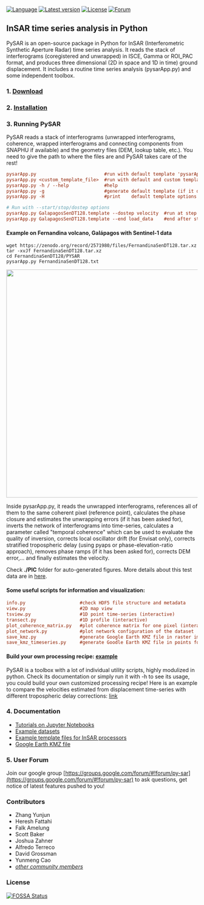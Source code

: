 [![Language](https://img.shields.io/badge/python-3.5%2B-blue.svg)](https://www.python.org/)
[![Latest version](https://img.shields.io/badge/latest%20version-v1.0.0--dev-green.svg)](https://github.com/yunjunz/PySAR/blob/master/docs/download.md)
[![License](https://img.shields.io/badge/license-GPL-yellow.svg)](https://github.com/yunjunz/PySAR/blob/master/LICENSE)
[![Forum](https://img.shields.io/badge/forum-Google%20Group-orange.svg)](https://groups.google.com/forum/#!forum/py-sar)
       
## InSAR time series analysis in Python
   
PySAR is an open-source package in Python for InSAR (Interferometric Synthetic Aperture Radar) time series analysis. It reads the stack of interferograms (coregistered and unwrapped) in ISCE, Gamma or ROI_PAC format, and produces three dimensional (2D in space and 1D in time) ground displacement. It includes a routine time series analysis (pysarApp.py) and some independent toolbox.      
   

### 1. [Download](https://github.com/yunjunz/PySAR/blob/master/docs/download.md)    


### 2. [Installation](https://github.com/yunjunz/PySAR/blob/master/docs/installation.md)   
    
   
### 3. Running PySAR

PySAR reads a stack of interferograms (unwrapped interferograms, coherence, wrapped interferograms and connecting components from SNAPHU if available) and the geometry files (DEM, lookup table, etc.). You need to give the path to where the files are and PySAR takes care of the rest!   
   
```cfg
pysarApp.py                         #run with default template 'pysarApp_template.txt'
pysarApp.py <custom_template_file>  #run with default and custom templates
pysarApp.py -h / --help             #help
pysarApp.py -g                      #generate default template (if it does not exist)
pysarApp.py -H                      #print    default template options

# Run with --start/stop/dostep options
pysarApp.py GalapagosSenDT128.template --dostep velocity  #run at step 'velocity' only
pysarApp.py GalapagosSenDT128.template --end load_data    #end after step 'load_data'
```

#### Example on Fernandina volcano, Galápagos with Sentinel-1 data    

```
wget https://zenodo.org/record/2571980/files/FernandinaSenDT128.tar.xz
tar -xvJf FernandinaSenDT128.tar.xz
cd FernandinaSenDT128/PYSAR
pysarApp.py FernandinaSenDT128.txt   
```

<p align="left">
  <img width="600" src="https://github.com/yunjunz/PySAR/blob/master/docs/resources/images/FernandinaSenDT128_POI.jpg">
</p>    

Inside pysarApp.py, it reads the unwrapped interferograms, references all of them to the same coherent pixel (reference point), calculates the phase closure and estimates the unwrapping errors (if it has been asked for), inverts the network of interferograms into time-series, calculates a parameter called "temporal coherence" which can be used to evaluate the quality of inversion, corrects local oscillator drift (for Envisat only), corrects stratified tropospheric delay (using pyaps or phase-elevation-ratio approach), removes phase ramps (if it has been asked for), corrects DEM error,... and finally estimates the velocity.   

Check **./PIC** folder for auto-generated figures. More details about this test data are in [here](https://github.com/yunjunz/PySAR/wiki/Example).     

#### Some useful scripts for information and visualization:   

```cfg
info.py                    #check HDF5 file structure and metadata
view.py                    #2D map view
tsview.py                  #1D point time-series (interactive)   
transect.py                #1D profile (interactive)
plot_coherence_matrix.py   #plot coherence matrix for one pixel (interactive)
plot_network.py            #plot network configuration of the dataset    
save_kmz.py                #generate Google Earth KMZ file in raster image
save_kmz_timeseries.py     #generate Goodle Earth KMZ file in points for time-series (interactive)
```

#### Build your own processing recipe: [example](https://github.com/yunjunz/PySAR/blob/master/sh/compare_velocity_with_diff_tropcor.sh)   

PySAR is a toolbox with a lot of individual utility scripts, highly modulized in python. Check its documentation or simply run it with -h to see its usage, you could build your own customized processing recipe! Here is an example to compare the velocities estimated from displacement time-series with different tropospheric delay corrections: [link](https://github.com/yunjunz/PySAR/blob/master/sh/compare_velocity_with_diff_tropcor.sh)
   
### 4. Documentation
   
+ [Tutorials on Jupyter Notebooks](https://github.com/yunjunz/PySAR/tree/master/docs/Notebooks)
+ [Example datasets](https://github.com/yunjunz/PySAR/wiki/Example)
+ [Example template files for InSAR processors](https://github.com/yunjunz/PySAR/tree/master/examples/input_files)
+ [Google Earth KMZ file](https://github.com/yunjunz/PySAR/wiki/Google-Earth)
   
### 5. User Forum

Join our google group [https://groups.google.com/forum/#!forum/py-sar](https://groups.google.com/forum/#!forum/py-sar) to ask questions, get notice of latest features pushed to you!

### Contributors    

* Zhang Yunjun
* Heresh Fattahi
* Falk Amelung
* Scott Baker
* Joshua Zahner
* Alfredo Terreco
* David Grossman
* Yunmeng Cao
* [_other community members_](https://github.com/yunjunz/PySAR/graphs/contributors)


### License
[![FOSSA Status](https://app.fossa.io/api/projects/git%2Bgithub.com%2Fyunjunz%2FPySAR.svg?type=large)](https://app.fossa.io/projects/git%2Bgithub.com%2Fyunjunz%2FPySAR?ref=badge_large)
